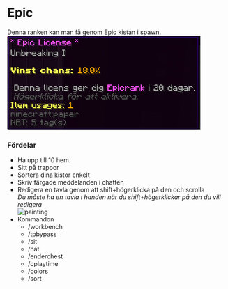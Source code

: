# Epic
Denna ranken kan man få genom Epic kistan i spawn.  
![epic](../bilder/epiclicense.png)

### Fördelar  
- Ha upp till 10 hem.  
- Sitt på trappor  
- Sortera dina kistor enkelt  
- Skriv färgade meddelanden i chatten  
- Redigera en tavla genom att shift+högerklicka på den och scrolla  
  *Du måste ha en tavla i handen när du shift+högerklickar på den du vill redigera*   
![painting](https://proxy.spigotmc.org/28303483478d5134a609d4d2d50da6258693d758?url=http%3A%2F%2Fwww.zrips.net%2Fwp-content%2Fuploads%2F2019%2F02%2F2018-03-23_11-30-11.gif)
- Kommandon  
  - /workbench  
  - /tpbypass  
  - /sit  
  - /hat  
  - /enderchest  
  - /cplaytime
  - /colors  
  - /sort
